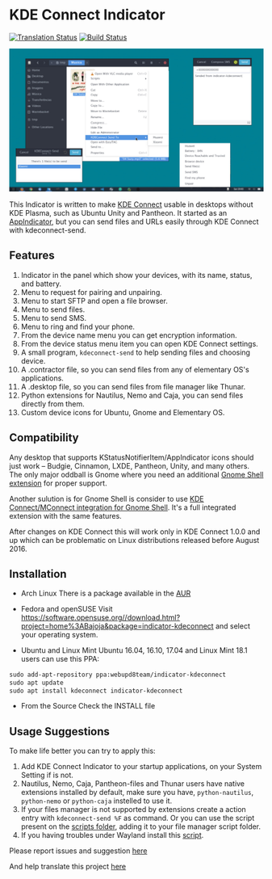 KDE Connect Indicator
=====================
[![Translation Status](https://hosted.weblate.org/widgets/indicator-kde-connect/-/svg-badge.svg)](https://hosted.weblate.org/engage/indicator-kde-connect/?utm_source=widget)
[![Build Status](https://travis-ci.org/Bajoja/indicator-kdeconnect.svg?branch=master)](https://travis-ci.org/Bajoja/indicator-kdeconnect)

![indicator-kdeoconnect](https://raw.githubusercontent.com/Bajoja/indicator-kdeconnect/master/data/images/indicator-kdeconnect.jpg)

This Indicator is written to make [KDE Connect](https://community.kde.org/KDEConnect) usable in desktops without KDE Plasma, such as Ubuntu Unity and Pantheon.
It started as an [AppIndicator](https://unity.ubuntu.com/projects/appindicators/), but you can send files and URLs easily through KDE Connect with kdeconnect-send.

Features
-------
 1. Indicator in the panel which show your devices, with its name, status, and battery.
 2. Menu to request for pairing and unpairing.
 3. Menu to start SFTP and open a file browser.
 4. Menu to send files.
 5. Menu to send SMS.
 6. Menu to ring and find your phone.
 7. From the device name menu you can get encryption information.
 8. From the device status menu item you can open KDE Connect settings.
 9. A small program, `kdeconnect-send` to help sending files and choosing device.
 10. A .contractor file, so you can send files from any of elementary OS's applications.
 11. A .desktop file, so you can send files from file manager like Thunar.
 12. Python extensions for Nautilus, Nemo and Caja, you can send files directly from them.
 13. Custom device icons for Ubuntu, Gnome and Elementary OS.

Compatibility
-------
Any desktop that supports KStatusNotifierItem/AppIndicator icons should just work – Budgie, Cinnamon, LXDE, Pantheon, Unity, and many others.
The only major oddball is Gnome where you need an additional [Gnome Shell extension](https://extensions.gnome.org/extension/615/appindicator-support/) for proper support.

Another sulution is for Gnome Shell is consider to use [KDE Connect/MConnect integration for Gnome Shell](https://github.com/andyholmes/gnome-shell-extension-mconnect). It's a full integrated extension with the same features.

After changes on KDE Connect this will work only in KDE Connect 1.0.0 and up which can be problematic on Linux distributions released before August 2016.

Installation
-------
- Arch Linux
 There is a package available in the [AUR](https://aur.archlinux.org/packages/indicator-kdeconnect-git)

- Fedora and openSUSE
 Visit https://software.opensuse.org//download.html?project=home%3ABajoja&package=indicator-kdeconnect and select your operating system.

- Ubuntu and Linux Mint
 Ubuntu 16.04, 16.10, 17.04 and Linux Mint 18.1 users can use this PPA:
```
sudo add-apt-repository ppa:webupd8team/indicator-kdeconnect
sudo apt update
sudo apt install kdeconnect indicator-kdeconnect
```

- From the Source
 Check the INSTALL file

Usage Suggestions
-------
 To make life better you can try to apply this:

 1. Add KDE Connect Indicator to your startup applications, on your System Setting if is not.
 2. Nautilus, Nemo, Caja, Pantheon-files and Thunar users have native extensions installed by default, make sure you have,
    `python-nautilus`, `python-nemo` or `python-caja` instelled to use it.
 3. If your files manager is not supported by extensions create a action entry with `kdeconnect-send %F` as command.
    Or you can use the script present on the [scripts folder](https://github.com/Bajoja/indicator-kdeconnect/tree/master/scripts/kdeconnect-send), adding it to your file manager script folder.
 4. If you having troubles under Wayland install this [script](https://github.com/Bajoja/indicator-kdeconnect/tree/master/scripts/wayland). 


Please report issues and suggestion [here](https://github.com/Bajoja/indicator-kdeconnect/issues)

And help translate this project [here](https://hosted.weblate.org/projects/indicator-kde-connect/translations/)
